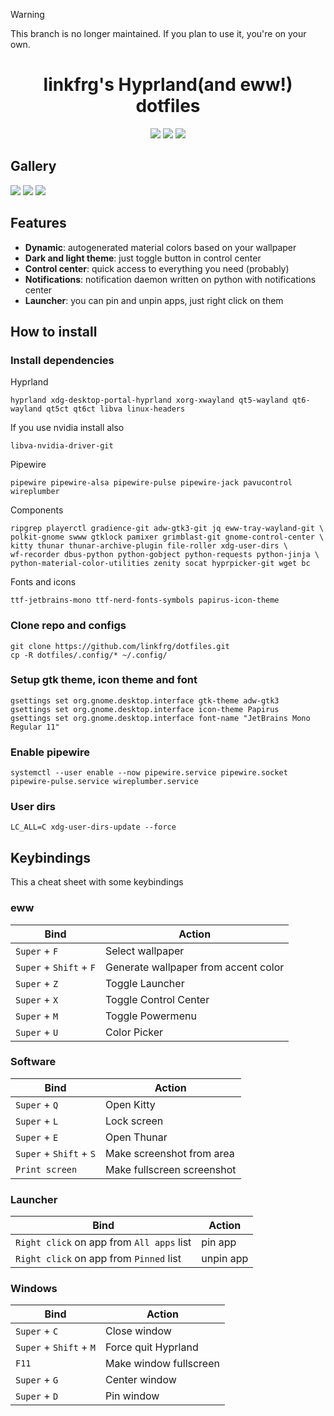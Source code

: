 > [!WARNING]
> This branch is no longer maintained.
> If you plan to use it, you're on your own.

<div align="center">
    <h1>linkfrg's Hyprland(and eww!) dotfiles</h1>
    <img src="https://img.shields.io/github/last-commit/linkfrg/dotfiles?style=for-the-badge&color=ffb4a2&labelColor=201a19">
    <img src="https://img.shields.io/github/stars/linkfrg/dotfiles?style=for-the-badge&color=e6c419&labelColor=1d1b16">
    <img src="https://img.shields.io/github/repo-size/linkfrg/dotfiles?style=for-the-badge&color=a8c7ff&labelColor=1a1b1f">
</div>

## Gallery

<img src="assets/1.png"/>
<img src="assets/2.png"/>
<img src="assets/3.png"/>

## Features

- **Dynamic**: autogenerated material colors based on your wallpaper
- **Dark and light theme**: just toggle button in control center
- **Control center**: quick access to everything you need (probably)
- **Notifications**: notification daemon written on python with notifications center
- **Launcher**: you can pin and unpin apps, just right click on them


## How to install

### Install dependencies
Hyprland
```
hyprland xdg-desktop-portal-hyprland xorg-xwayland qt5-wayland qt6-wayland qt5ct qt6ct libva linux-headers 
```

If you use nvidia install also
```
libva-nvidia-driver-git
```

Pipewire
```
pipewire pipewire-alsa pipewire-pulse pipewire-jack pavucontrol wireplumber
```

Components
```
ripgrep playerctl gradience-git adw-gtk3-git jq eww-tray-wayland-git \
polkit-gnome swww gtklock pamixer grimblast-git gnome-control-center \
kitty thunar thunar-archive-plugin file-roller xdg-user-dirs \
wf-recorder dbus-python python-gobject python-requests python-jinja \
python-material-color-utilities zenity socat hyprpicker-git wget bc
```


Fonts and icons
```
ttf-jetbrains-mono ttf-nerd-fonts-symbols papirus-icon-theme
```

### Clone repo and configs
```
git clone https://github.com/linkfrg/dotfiles.git
cp -R dotfiles/.config/* ~/.config/
```

### Setup gtk theme, icon theme and font
```
gsettings set org.gnome.desktop.interface gtk-theme adw-gtk3
gsettings set org.gnome.desktop.interface icon-theme Papirus
gsettings set org.gnome.desktop.interface font-name "JetBrains Mono Regular 11"
```

### Enable pipewire
```
systemctl --user enable --now pipewire.service pipewire.socket pipewire-pulse.service wireplumber.service
```

### User dirs
```
LC_ALL=C xdg-user-dirs-update --force
```

## Keybindings

This a cheat sheet with some keybindings

### eww
| Bind | Action |
| ---- | ------ |
| `Super` + `F` | Select wallpaper |
| `Super` + `Shift` + `F` | Generate wallpaper from accent color |
| `Super` + `Z` | Toggle Launcher |
| `Super` + `X` | Toggle Control Center |
| `Super` + `M` | Toggle Powermenu |
| `Super` + `U` | Color Picker |

### Software
| Bind | Action |
| ---- | ------ |
| `Super` + `Q` | Open Kitty |
| `Super` + `L` | Lock screen |
| `Super` + `E` | Open Thunar |
| `Super` + `Shift` + `S` | Make screenshot from area |
| `Print screen` | Make fullscreen screenshot |

### Launcher
| Bind | Action |
| ---- | ------ |
| `Right click` on app from `All apps` list | pin app |
| `Right click` on app from `Pinned` list | unpin app |

### Windows
| Bind | Action |
| ---- | ------ |
| `Super` + `C` | Close window |
| `Super` + `Shift` + `M` | Force quit Hyprland |
| `F11` | Make window fullscreen |
| `Super` + `G` | Center window |
| `Super` + `D` | Pin window |
